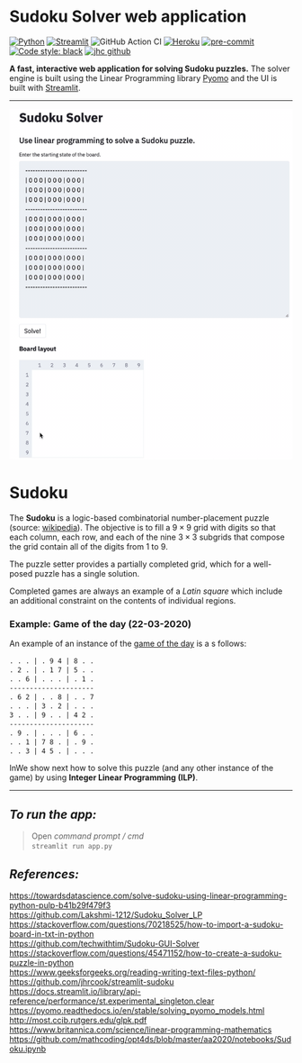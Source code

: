 # Sudoku Solver web application

[![Python](https://img.shields.io/badge/Python-3.9-3776AB.svg?style=flat&logo=python&logoColor=FFDB4D)](https://www.python.org)
[![Streamlit](https://img.shields.io/badge/Streamlit-app-FF4B4B.svg?style=flat)](https://www.streamlit.io)
![GitHub Action CI](https://github.com/jhrcook/streamlit-sudoku/workflows/CI/badge.svg)
[![Heroku](https://img.shields.io/badge/Heroku-undeployed-430098.svg?style=flat&logo=heroku)](https://www.heroku.com)
[![pre-commit](https://img.shields.io/badge/pre--commit-enabled-brightgreen?logo=pre-commit&logoColor=white)](https://github.com/pre-commit/pre-commit)
[![Code style: black](https://img.shields.io/badge/code%20style-black-000000.svg)](https://github.com/psf/black)
[![jhc github](https://img.shields.io/badge/GitHub-marwanmusa-181717.svg?style=flat&logo=github)](https://github.com/marwanmusa)

**A fast, interactive web application for solving Sudoku puzzles.**
The solver engine is built using the Linear Programming library [Pyomo](https://www.pyomo.org) and the UI is built with [Streamlit](https://www.streamlit.io).

---

![demo](demo.gif)

# Sudoku
The **Sudoku** is a logic-based combinatorial number-placement puzzle (source: [wikipedia](https://en.wikipedia.org/wiki/Sudoku)). The objective is to fill a $9 \times 9$ grid with digits so that each column, each row, and each of the nine $3 \times 3$ subgrids that compose the grid contain all of the digits from 1 to 9. 

The puzzle setter provides a partially completed grid, which for a well-posed puzzle has a single solution.

Completed games are always an example of a *Latin square* which include an additional constraint on the contents of individual regions.

### Example: Game of the day (22-03-2020)
An example of an instance of the [game of the day](http://www.dailysudoku.com/sudoku/today.shtml) is a s follows:

```
. . . | . 9 4 | 8 . .
. 2 . | . 1 7 | 5 . .
. . 6 | . . . | . 1 .
---------------------
. 6 2 | . . 8 | . . 7
. . . | 3 . 2 | . . .
3 . . | 9 . . | 4 2 .
---------------------
. 9 . | . . . | 6 . .
. . 1 | 7 8 . | . 9 .
. . 3 | 4 5 . | . . .
```

InWe show next how to solve this puzzle (and any other instance of the game) by using **Integer Linear Programming (ILP)**.

---
## ***To run the app:***

>Open *command prompt / cmd* <br> `streamlit run app.py`

## ***References:***
https://towardsdatascience.com/solve-sudoku-using-linear-programming-python-pulp-b41b29f479f3<br>
https://github.com/Lakshmi-1212/Sudoku_Solver_LP<br>
https://stackoverflow.com/questions/70218525/how-to-import-a-sudoku-board-in-txt-in-python<br>
https://github.com/techwithtim/Sudoku-GUI-Solver<br>
https://stackoverflow.com/questions/45471152/how-to-create-a-sudoku-puzzle-in-python<br>
https://www.geeksforgeeks.org/reading-writing-text-files-python/<br>
https://github.com/jhrcook/streamlit-sudoku<br>
https://docs.streamlit.io/library/api-reference/performance/st.experimental_singleton.clear<br>
https://pyomo.readthedocs.io/en/stable/solving_pyomo_models.html<br>
http://most.ccib.rutgers.edu/glpk.pdf<br>
https://www.britannica.com/science/linear-programming-mathematics<br>
https://github.com/mathcoding/opt4ds/blob/master/aa2020/notebooks/Sudoku.ipynb
